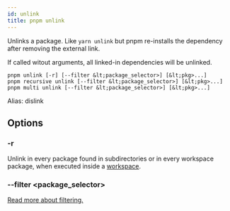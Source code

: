 ```yaml
---
id: unlink
title: pnpm unlink
---
```


Unlinks a package. Like `yarn unlink` but pnpm re-installs the dependency
after removing the external link.

If called witout arguments, all linked-in dependencies will be unlinked.

```text
pnpm unlink [-r] [--filter &lt;package_selector>] [&lt;pkg>...]
pnpm recursive unlink [--filter &lt;package_selector>] [&lt;pkg>...]
pnpm multi unlink [--filter &lt;package_selector>] [&lt;pkg>...]
```

Alias: dislink

## Options

### -r

Unlink in every package found in subdirectories
or in every workspace package, when executed inside a [workspace](../workspaces).

### --filter &lt;package_selector>

[Read more about filtering.](../filtering)
